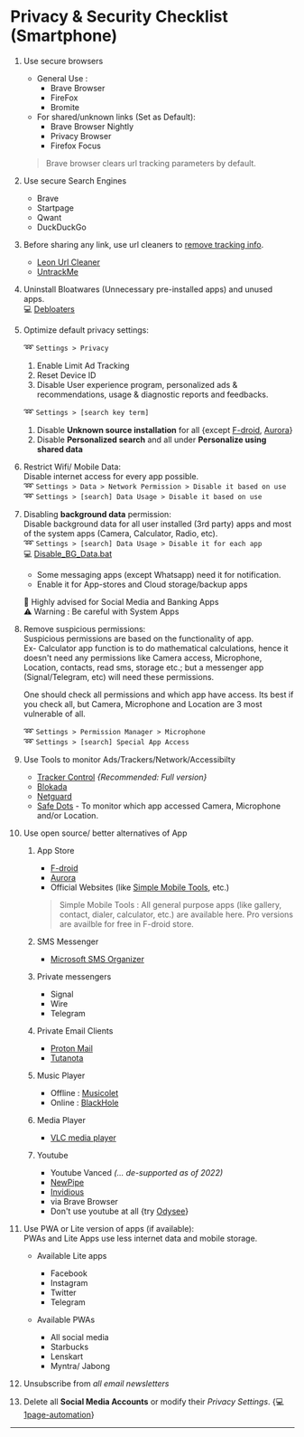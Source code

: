 # Privacy & Security Checklist (Smartphone)

1. Use secure browsers

   - General Use :
     - Brave Browser
     - FireFox
     - Bromite
   - For shared/unknown links (Set as Default):
     - Brave Browser Nightly
     - Privacy Browser
     - Firefox Focus

   > Brave browser clears url tracking parameters by default.

1. Use secure Search Engines

   - Brave
   - Startpage
   - Qwant
   - DuckDuckGo

1. Before sharing any link, use url cleaners to <u>remove tracking info</u>.

   - [Leon Url Cleaner][leon]
   - [UntrackMe]

1. Uninstall Bloatwares (Unnecessary pre-installed apps) and unused apps.  
   :computer: [Debloaters]

1. Optimize default privacy settings:

   :loop: `Settings > Privacy`

   1. Enable Limit Ad Tracking
   1. Reset Device ID
   1. Disable User experience program, personalized ads & recommendations, usage & diagnostic reports and feedbacks.

   :loop: `Settings > [search key term]`

   1. Disable **Unknown source installation** for all {except [F-droid], [Aurora]}
   1. Disable **Personalized search** and all under **Personalize using shared data**

1. Restrict Wifi/ Mobile Data:  
   Disable internet access for every app possible.  
   :loop: `Settings > Data > Network Permission > Disable it based on use`  
   :loop: `Settings > [search] Data Usage > Disable it based on use`

1. Disabling **background data** permission:  
   Disable background data for all user installed (3rd party) apps and most of the system apps (Camera, Calculator, Radio, etc).  
   :loop: `Settings > [search] Data Usage > Disable it for each app`  
   :computer: [Disable_BG_Data.bat][disable_bg_data]

   - Some messaging apps (except Whatsapp) need it for notification.
   - Enable it for App-stores and Cloud storage/backup apps

   :100: Highly advised for Social Media and Banking Apps  
   :warning: Warning : Be careful with System Apps

1. Remove suspicious permissions:  
   Suspicious permissions are based on the functionality of app.  
   Ex- Calculator app function is to do mathematical calculations, hence it doesn't need any permissions like Camera access, Microphone, Location, contacts, read sms, storage etc.; but a messenger app (Signal/Telegram, etc) will need these permissions.

   One should check all permissions and which app have access. Its best if you check all, but Camera, Microphone and Location are 3 most vulnerable of all.

   :loop: `Settings > Permission Manager > Microphone`  
   :loop: `Settings > [search] Special App Access`

1. Use Tools to monitor Ads/Trackers/Network/Accessibilty

   - [Tracker Control][tc] _{Recommended: Full version}_
   - [Blokada]
   - [Netguard]
   - [Safe Dots][safe-dots] - To monitor which app accessed Camera, Microphone and/or Location.

1. Use open source/ better alternatives of App

   1. App Store

      - [F-droid]
      - [Aurora]
      - Official Websites (like [Simple Mobile Tools][simple], etc.)

      > Simple Mobile Tools : All general purpose apps (like gallery, contact, dialer, calculator, etc.) are available here. Pro versions are availble for free in F-droid store.

   1. SMS Messenger
      - [Microsoft SMS Organizer][msft_sms]
   1. Private messengers

      - Signal
      - Wire
      - Telegram

   1. Private Email Clients

      - [Proton Mail][protonmail]
      - [Tutanota]

   1. Music Player

      - Offline : [Musicolet]
      - Online : [BlackHole]

   1. Media Player

      - [VLC media player][vlc]

   1. Youtube
      - Youtube Vanced _(... de-supported as of 2022)_
      - [NewPipe]
      - [Invidious]
      - via Brave Browser
      - Don't use youtube at all {try [Odysee]}

1. Use PWA or Lite version of apps (if available):  
   PWAs and Lite Apps use less internet data and mobile storage.

   - Available Lite apps

     - Facebook
     - Instagram
     - Twitter
     - Telegram

   - Available PWAs

     - All social media
     - Starbucks
     - Lenskart
     - Myntra/ Jabong

1. Unsubscribe from _all email newsletters_

1. Delete all **Social Media Accounts** or modify their _Privacy Settings_. {:computer: [1page-automation]}

---

[//]: # "from my repo"
[1page-automation]: https://github.com/rsb-23/1page-automation
[debloaters]: ../Android_Debloaters/README.md
[disable_bg_data]: ../ADB_Tweaks/disable_bg_data.bat
[//]: # "apps"
[aurora]: https://gitlab.com/AuroraOSS/AuroraStore
[blackhole]: https://sangwan5688.github.io
[blokada]: https://blokada.org
[f-droid]: https://f-droid.org
[invidious]: https://yewtu.be
[leon]: https://f-droid.org/packages/com.svenjacobs.app.leon
[msft_sms]: https://play.google.com/store/apps/details?id=com.microsoft.android.smsorganizer
[musicolet]: https://play.google.com/store/apps/details?id=in.krosbits.musicolet
[netguard]: https://netguard.me/
[newpipe]: https://f-droid.org/en/packages/org.schabi.newpipe
[odysee]: http://Odysee.com
[protonmail]: https://proton.me/mail
[safe-dots]: https://play.google.com/store/apps/details?id=com.aravi.dot
[simple]: https://simplemobiletools.com
[tc]: https://trackercontrol.org
[tutanota]: https://tutanota.com
[untrackme]: https://f-droid.org/en/packages/app.fedilab.nitterizeme
[vlc]: https://play.google.com/store/apps/details?id=org.videolan.vlc

